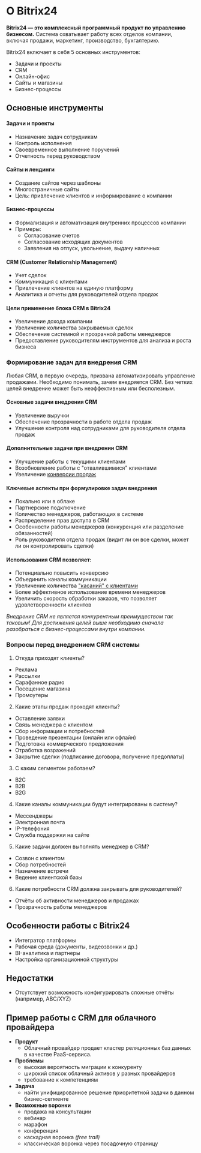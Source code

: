 # О Bitrix24

**Bitrix24 — это комплексный программный продукт по управлению бизнесом.** Система охватывает работу всех отделов компании, включая продажи, маркетинг, производство, бухгалтерию.

Bitrix24 включает в себя 5 основных инструментов:

* Задачи и проекты
* CRM
* Онлайн-офис
* Сайты и магазины
* Бизнес-процессы

## Основные инструменты

#### Задачи и проекты

* Назначение задач сотрудникам
* Контроль исполнения
* Своевременное выполнение поручений
* Отчетность перед руководством

#### Сайты и лендинги

* Создание сайтов через шаблоны
* Многостраничные сайты
* Цель: привлечение клиентов и информирование о компании

#### Бизнес-процессы

* Формализация и автоматизация внутренних процессов компании
* Примеры:
  * Согласование счетов
  * Согласование исходящих документов
  * Заявления на отпуск, увольнение, выдачу наличных

#### CRM (Customer Relationship Management)

* Учет сделок
* Коммуникация с клиентами
* Привлечение клиентов на единую платформу
* Аналитика и отчеты для руководителей отдела продаж

#### Цели применение блока CRM в Bitrix24

* Увеличение дохода компании
* Увеличение количества закрываемых сделок
* Обеспечение системной и прозрачной работы менеджеров
* Предоставление руководителям инструментов для анализа и роста бизнеса

### Формирование задач для внедрения CRM

Любая CRM, в первую очередь, призвана автоматизировать управление продажами. Необходимо понимать, зачем внедряется CRM. Без четких целей внедрение может быть неэффективным или бесполезным.

#### Основные задачи внедрения CRM

* Увеличение выручки
* Обеспечение прозрачности в работе отдела продаж
* Улучшение контроля над сотрудниками для руководителя отдела продаж

#### Дополнительные задачи при внедрении CRM

* Улучшение работы с текущими клиентами
* Возобновление работы с "отвалившимися" клиентами
* Увеличение [конверсии продаж](https://yandex.ru/adv/edu/materials/konversiya-prodazh)

#### Ключевые аспекты при формулировке задач внедрения

* Локально или в облаке
* Партнерские подключение
* Количество менеджеров, работающих в системе
* Распределение прав доступа в CRM
* Особенности работы менеджеров (конкуренция или разделение обязанностей)
* Роль руководителя отдела продаж (видит ли он все сделки, может ли он контролировать сделки)

#### Использования CRM позволяет:

* Потенциально повысить конверсию
* Объединить каналы коммуникации
* Увеличение количества ["касаний" с клиентами](https://monsterads.ru/tochki-kasaniya-s-klientom)
* Более эффективное использование времени менеджеров
* Увеличить скорость обработки заказов, что позволяет удовлетворенности клиентов

_Внедрение CRM не является конкурентным преимуществом так таковым! Для достижения целей выше необходимо сначала разобраться с бизнес-процессами внутри компании._

### Вопросы перед внедрением CRM системы

1. Откуда приходят клиенты?
  * Реклама
  * Рассылки
  * Сарафанное радио
  * Посещение магазина
  * Промоутеры
2. Какие этапы продаж проходят клиенты?
  * Оставление заявки
  * Связь менеджера с клиентом
  * Сбор информации и потребностей
  * Проведение презентации (онлайн или офлайн)
  * Подготовка коммерческого предложения
  * Отработка возражений
  * Закрытие сделки (подписание договора, получение предоплаты)
3. С каким сегментом работаем?
  * B2C
  * B2B
  * B2G
4. Какие каналы коммуникации будут интегрированы в систему?
  * Мессенджеры
  * Электронная почта
  * IP-телефония
  * Служба поддержки на сайте
5. Какие задачи должен выполнять менеджер в CRM?
  * Созвон с клиентом
  * Сбор потребностей
  * Назначение встречи
  * Ведение клиентской базы
6. Какие потребности CRM должна закрывать для руководителей?
  * Отчёты об активности менеджеров и продажах
  * Прозрачность работы менеджеров

## Особенности работы с Bitrix24

* Интегратор платформы
* Рабочая среда (документы, видеозвонки и др.)
* BI-аналитика и партнеры
* Настройка организационной структуры

## Недостатки

* Отсутствует возможность конфигурировать сложные отчёты (например, ABC/XYZ)

## Пример работы с CRM для облачного провайдера

* **Продукт**
  * Облачный провайдер продает кластер реляционных баз данных в качестве PaaS-сервиса.
* **Проблемы**
  * высокая вероятность миграции к конкуренту
  * широкий список облачный активов у разных провайдеров
  * требование к компетенциям
* **Задача**
  * найти унифицированное решение приоритетной задачи в данном бизнес-сегменте
* **Возможные воронки**
  * продажа на консультации
  * вебинар
  * марафон
  * конференция
  * каскадная воронка _(free trail)_
  * классическая воронка через посадочную страницу
